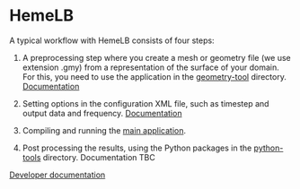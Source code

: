 # HemeLB

A typical workflow with HemeLB consists of four steps:

1. A preprocessing step where you create a mesh or geometry file (we
   use extension .gmy) from a representation of the surface of your
   domain. For this, you need to use the application in the
   [geometry-tool](../geometry-tool)
   directory. [Documentation](user/geometry-tool.md)

2. Setting options in the configuration XML file, such as timestep and
   output data and
   frequency. [Documentation](users/XmlConfiguration.md)

3. Compiling and running the
   [main application](user/main-application.md).

4. Post processing the results, using the Python packages in the
   [python-tools](../python-tools) directory. Documentation TBC


[Developer documentation](dev)


